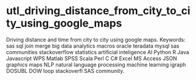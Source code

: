 # utl_driving_distance_from_city_to_city_using_google_maps
Driving distance and time from city to city using google maps. Keywords: sas sql join merge big data analytics macros oracle teradata mysql sas communities stackoverflow statistics artificial inteligence AI Python R Java Javascript WPS Matlab SPSS Scala Perl C C# Excel MS Access JSON graphics maps NLP natural language processing machine learning igraph DOSUBL DOW loop stackoverfl SAS community.
